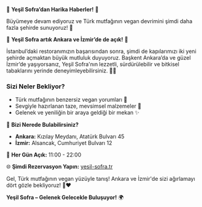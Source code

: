 🌟 **Yeşil Sofra’dan Harika Haberler!** 🌟

Büyümeye devam ediyoruz ve Türk mutfağının vegan devrimini şimdi daha fazla şehirde sunuyoruz! 🎉

🍴 **Yeşil Sofra artık Ankara ve İzmir’de de açık!** 🍴

İstanbul’daki restoranımızın başarısından sonra, şimdi de kapılarımızı iki yeni şehirde açmaktan büyük mutluluk duyuyoruz. Başkent Ankara’da ve güzel İzmir’de yaşıyorsanız, Yeşil Sofra'nın lezzetli, sürdürülebilir ve bitkisel tabaklarını yerinde deneyimleyebilirsiniz. 🌱✨

### **Sizi Neler Bekliyor?**

- Türk mutfağının benzersiz vegan yorumları 🌿
- Sevgiyle hazırlanan taze, mevsimsel malzemeler 💚
- Gelenek ve yeniliğin bir araya geldiği bir mekan ✨

📍 **Bizi Nerede Bulabilirsiniz?**

- **Ankara:** Kızılay Meydanı, Atatürk Bulvarı 45
- **İzmir:** Alsancak, Cumhuriyet Bulvarı 12

📅 **Her Gün Açık:** 11:00 - 22:00

🌐 **Şimdi Rezervasyon Yapın:** [yesil-sofra.tr](http://yesil-sofra.tr/)

Gel, Türk mutfağının vegan yüzüyle tanış! Ankara ve İzmir'de sizi ağırlamayı dört gözle bekliyoruz! 🥟❤️

**Yeşil Sofra – Gelenek Gelecekle Buluşuyor!** 🌍
